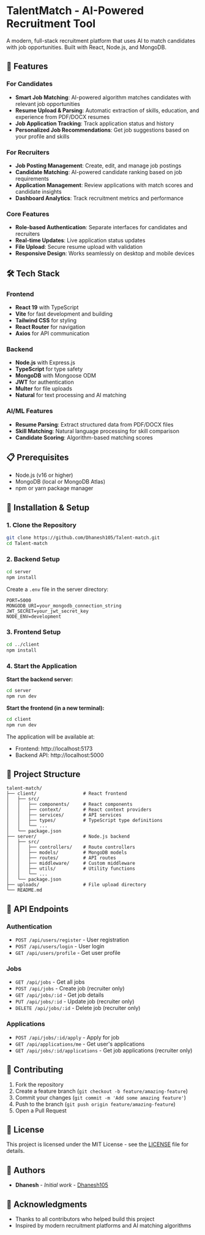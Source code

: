 # TalentMatch - AI-Powered Recruitment Tool

A modern, full-stack recruitment platform that uses AI to match candidates with job opportunities. Built with React, Node.js, and MongoDB.

## 🚀 Features

### For Candidates
- **Smart Job Matching**: AI-powered algorithm matches candidates with relevant job opportunities
- **Resume Upload & Parsing**: Automatic extraction of skills, education, and experience from PDF/DOCX resumes
- **Job Application Tracking**: Track application status and history
- **Personalized Job Recommendations**: Get job suggestions based on your profile and skills

### For Recruiters
- **Job Posting Management**: Create, edit, and manage job postings
- **Candidate Matching**: AI-powered candidate ranking based on job requirements
- **Application Management**: Review applications with match scores and candidate insights
- **Dashboard Analytics**: Track recruitment metrics and performance

### Core Features
- **Role-based Authentication**: Separate interfaces for candidates and recruiters
- **Real-time Updates**: Live application status updates
- **File Upload**: Secure resume upload with validation
- **Responsive Design**: Works seamlessly on desktop and mobile devices

## 🛠️ Tech Stack

### Frontend
- **React 19** with TypeScript
- **Vite** for fast development and building
- **Tailwind CSS** for styling
- **React Router** for navigation
- **Axios** for API communication

### Backend
- **Node.js** with Express.js
- **TypeScript** for type safety
- **MongoDB** with Mongoose ODM
- **JWT** for authentication
- **Multer** for file uploads
- **Natural** for text processing and AI matching

### AI/ML Features
- **Resume Parsing**: Extract structured data from PDF/DOCX files
- **Skill Matching**: Natural language processing for skill comparison
- **Candidate Scoring**: Algorithm-based matching scores

## 📋 Prerequisites

- Node.js (v16 or higher)
- MongoDB (local or MongoDB Atlas)
- npm or yarn package manager

## 🚀 Installation & Setup

### 1. Clone the Repository
```bash
git clone https://github.com/Dhanesh105/Talent-match.git
cd Talent-match
```

### 2. Backend Setup
```bash
cd server
npm install
```

Create a `.env` file in the server directory:
```env
PORT=5000
MONGODB_URI=your_mongodb_connection_string
JWT_SECRET=your_jwt_secret_key
NODE_ENV=development
```

### 3. Frontend Setup
```bash
cd ../client
npm install
```

### 4. Start the Application

**Start the backend server:**
```bash
cd server
npm run dev
```

**Start the frontend (in a new terminal):**
```bash
cd client
npm run dev
```

The application will be available at:
- Frontend: http://localhost:5173
- Backend API: http://localhost:5000

## 📁 Project Structure

```
talent-match/
├── client/                 # React frontend
│   ├── src/
│   │   ├── components/     # React components
│   │   ├── context/        # React context providers
│   │   ├── services/       # API services
│   │   ├── types/          # TypeScript type definitions
│   │   └── ...
│   └── package.json
├── server/                 # Node.js backend
│   ├── src/
│   │   ├── controllers/    # Route controllers
│   │   ├── models/         # MongoDB models
│   │   ├── routes/         # API routes
│   │   ├── middleware/     # Custom middleware
│   │   ├── utils/          # Utility functions
│   │   └── ...
│   └── package.json
├── uploads/                # File upload directory
└── README.md
```

## 🔧 API Endpoints

### Authentication
- `POST /api/users/register` - User registration
- `POST /api/users/login` - User login
- `GET /api/users/profile` - Get user profile

### Jobs
- `GET /api/jobs` - Get all jobs
- `POST /api/jobs` - Create job (recruiter only)
- `GET /api/jobs/:id` - Get job details
- `PUT /api/jobs/:id` - Update job (recruiter only)
- `DELETE /api/jobs/:id` - Delete job (recruiter only)

### Applications
- `POST /api/jobs/:id/apply` - Apply for job
- `GET /api/applications/me` - Get user's applications
- `GET /api/jobs/:id/applications` - Get job applications (recruiter only)

## 🤝 Contributing

1. Fork the repository
2. Create a feature branch (`git checkout -b feature/amazing-feature`)
3. Commit your changes (`git commit -m 'Add some amazing feature'`)
4. Push to the branch (`git push origin feature/amazing-feature`)
5. Open a Pull Request

## 📝 License

This project is licensed under the MIT License - see the [LICENSE](LICENSE) file for details.

## 👥 Authors

- **Dhanesh** - *Initial work* - [Dhanesh105](https://github.com/Dhanesh105)

## 🙏 Acknowledgments

- Thanks to all contributors who helped build this project
- Inspired by modern recruitment platforms and AI matching algorithms
